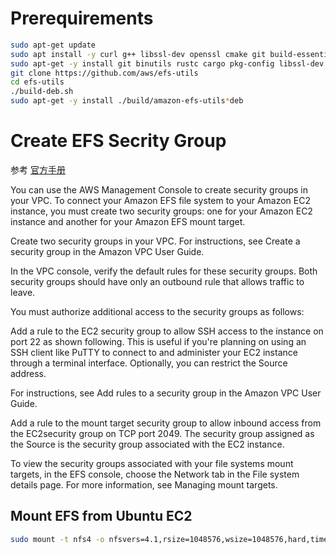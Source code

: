 
# Prerequirements

```bash
sudo apt-get update
sudo apt install -y curl g++ libssl-dev openssl cmake git build-essential autoconf texinfo flex patch bison libgmp-dev zlib1g-dev
sudo apt-get -y install git binutils rustc cargo pkg-config libssl-dev
git clone https://github.com/aws/efs-utils
cd efs-utils
./build-deb.sh
sudo apt-get -y install ./build/amazon-efs-utils*deb
```

# Create EFS Secrity Group

参考 [官方手册](https://docs.aws.amazon.com/efs/latest/ug/accessing-fs-create-security-groups.html)

You can use the AWS Management Console to create security groups in your VPC. To connect your Amazon EFS file system to your Amazon EC2 instance, you must create two security groups: one for your Amazon EC2 instance and another for your Amazon EFS mount target.

Create two security groups in your VPC. For instructions, see Create a security group in the Amazon VPC User Guide.

In the VPC console, verify the default rules for these security groups. Both security groups should have only an outbound rule that allows traffic to leave.

You must authorize additional access to the security groups as follows:

Add a rule to the EC2 security group to allow SSH access to the instance on port 22 as shown following. This is useful if you're planning on using an SSH client like PuTTY to connect to and administer your EC2 instance through a terminal interface. Optionally, you can restrict the Source address.

For instructions, see Add rules to a security group in the Amazon VPC User Guide.

Add a rule to the mount target security group to allow inbound access from the EC2security group on TCP port 2049. The security group assigned as the Source is the security group associated with the EC2 instance.

To view the security groups associated with your file systems mount targets, in the EFS console, choose the Network tab in the File system details page. For more information, see Managing mount targets.


## Mount EFS from Ubuntu EC2 

```bash
sudo mount -t nfs4 -o nfsvers=4.1,rsize=1048576,wsize=1048576,hard,timeo=600,retrans=2,noresvport fs-0d91f2f3f42f755f4.efs.us-west-2.amazonaws.com:/ /home/ubuntu/efs
```